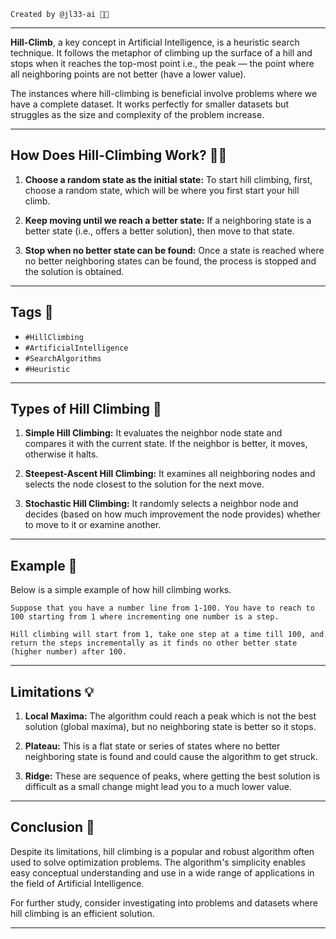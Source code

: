 
`Created by @jl33-ai 👦🏻`

---
**Hill-Climb**, a key concept in Artificial Intelligence, is a heuristic search technique. It follows the metaphor of climbing up the surface of a hill and stops when it reaches the top-most point i.e., the peak — the point where all neighboring points are not better (have a lower value).

The instances where hill-climbing is beneficial involve problems where we have a complete dataset. It works perfectly for smaller datasets but struggles as the size and complexity of the problem increase.

---

## How Does Hill-Climbing Work? 🤷‍♂️

1. **Choose a random state as the initial state:** To start hill climbing, first, choose a random state, which will be where you first start your hill climb.

2. **Keep moving until we reach a better state:** If a neighboring state is a better state (i.e., offers a better solution), then move to that state.

3. **Stop when no better state can be found:** Once a state is reached where no better neighboring states can be found, the process is stopped and the solution is obtained.

---

## Tags 🔖

- `#HillClimbing` 
- `#ArtificialIntelligence` 
- `#SearchAlgorithms` 
- `#Heuristic`

---

## Types of Hill Climbing 🎯

1. **Simple Hill Climbing:** It evaluates the neighbor node state and compares it with the current state. If the neighbor is better, it moves, otherwise it halts.

2. **Steepest-Ascent Hill Climbing:** It examines all neighboring nodes and selects the node closest to the solution for the next move.

3. **Stochastic Hill Climbing:** It randomly selects a neighbor node and decides (based on how much improvement the node provides) whether to move to it or examine another.

---

## Example 📖

Below is a simple example of how hill climbing works.

```
Suppose that you have a number line from 1-100. You have to reach to 100 starting from 1 where incrementing one number is a step.

Hill climbing will start from 1, take one step at a time till 100, and return the steps incrementally as it finds no other better state (higher number) after 100.
```
---

## Limitations 💡

1. **Local Maxima:** The algorithm could reach a peak which is not the best solution (global maxima), but no neighboring state is better so it stops.

2. **Plateau:** This is a flat state or series of states where no better neighboring state is found and could cause the algorithm to get struck.

3. **Ridge:** These are sequence of peaks, where getting the best solution is difficult as a small change might lead you to a much lower value.

---

## Conclusion 🏁

Despite its limitations, hill climbing is a popular and robust algorithm often used to solve optimization problems. The algorithm's simplicity enables easy conceptual understanding and use in a wide range of applications in the field of Artificial Intelligence.
  
For further study, consider investigating into problems and datasets where hill climbing is an efficient solution. 

---
